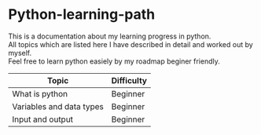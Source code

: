 # Python-learning-path
This is a documentation about my learning progress in python.<br>
All topics which are listed here I have described in detail and worked out by myself.<br>
Feel free to learn python easiely by my roadmap beginer friendly.<br>

| Topic                     | Difficulty    |
| --------------------------|---------------|
| What is python            | Beginner      | 
| Variables and data types  | Beginner      |
| Input and output          | Beginner      |
